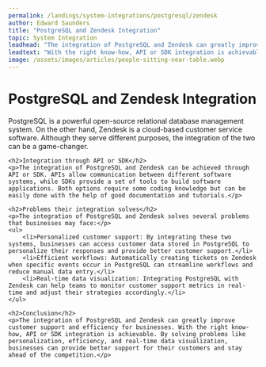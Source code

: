 ```yaml
---
permalink: /landings/system-integrations/postgresql/zendesk
author: Edward Saunders
title: "PostgreSQL and Zendesk Integration"
topic: System Integration
leadhead: "The integration of PostgreSQL and Zendesk can greatly improve customer support and efficiency for businesses"
leadtext: "With the right know-how, API or SDK integration is achievable. By solving problems like personalization, efficiency, and real-time data visualization, businesses can provide better support for their customers and stay ahead of the competition."
image: /assets/images/articles/people-sitting-near-table.webp
---
```

<div class="arttext">	<h1>PostgreSQL and Zendesk Integration</h1>
	<p>PostgreSQL is a powerful open-source relational database management system. On the other hand, Zendesk is a cloud-based customer service software. Although they serve different purposes, the integration of the two can be a game-changer.</p>

	<h2>Integration through API or SDK</h2>
	<p>The integration of PostgreSQL and Zendesk can be achieved through API or SDK. APIs allow communication between different software systems, while SDKs provide a set of tools to build software applications. Both options require some coding knowledge but can be easily done with the help of good documentation and tutorials.</p>

	<h2>Problems their integration solves</h2>
	<p>The integration of PostgreSQL and Zendesk solves several problems that businesses may face:</p>
	<ul>
		<li>Personalized customer support: By integrating these two systems, businesses can access customer data stored in PostgreSQL to personalize their responses and provide better customer support.</li>
		<li>Efficient workflows: Automatically creating tickets on Zendesk when specific events occur in PostgreSQL can streamline workflows and reduce manual data entry.</li>
		<li>Real-time data visualization: Integrating PostgreSQL with Zendesk can help teams to monitor customer support metrics in real-time and adjust their strategies accordingly.</li>
	</ul>

	<h2>Conclusion</h2>
	<p>The integration of PostgreSQL and Zendesk can greatly improve customer support and efficiency for businesses. With the right know-how, API or SDK integration is achievable. By solving problems like personalization, efficiency, and real-time data visualization, businesses can provide better support for their customers and stay ahead of the competition.</p>
</div>